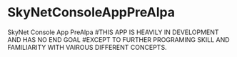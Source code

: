 # SkyNetConsoleAppPreAlpa
SkyNet Console App PreAlpa
#THIS APP IS HEAVILY IN DEVELOPMENT AND HAS NO END GOAL
#EXCEPT TO FURTHER PROGRAMING SKILL AND FAMILIARITY WITH VAIROUS DIFFERENT CONCEPTS.
